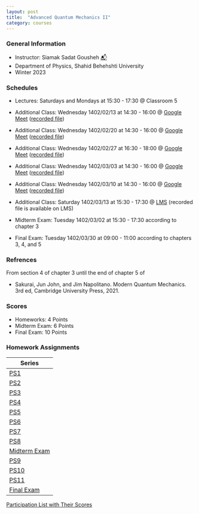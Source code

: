 ```yaml
---
layout: post
title:  "Advanced Quantum Mechanics II"
category: courses
---
```


### General Information
+ Instructor: Siamak Sadat Gousheh [📬][gousheh_mail]
+ Department of Physics, Shahid Behehshti University
+ Winter 2023

### Schedules
+ Lectures: Saturdays and Mondays at 15:30 - 17:30 @ Classroom 5

+ Additional Class: Wednesday 1402/02/13 at 14:30 - 16:00 @ [Google Meet][gmeet] ([recorded file][c1])
+ Additional Class: Wednesday 1402/02/20 at 14:30 - 16:00 @ [Google Meet][gmeet] ([recorded file][c2])
+ Additional Class: Wednesday 1402/02/27 at 16:30 - 18:00 @ [Google Meet][gmeet] ([recorded file][c3])
+ Additional Class: Wednesday 1402/03/03 at 14:30 - 16:00 @ [Google Meet][gmeet] ([recorded file][c4])
+ Additional Class: Wednesday 1402/03/10 at 14:30 - 16:00 @ [Google Meet][gmeet] ([recorded file][c5])
+ Additional Class: Saturday 1402/03/13 at 15:30 - 17:30 @ [LMS][LMS] (recorded file is available on LMS)

+ Midterm Exam: Tuesday 1402/03/02 at 15:30 - 17:30 according to chapter 3
+ Final Exam: Tuesday 1402/03/30 at 09:00 - 11:00 according to chapters 3, 4, and 5

### Refrences
From section 4 of chapter 3 until the end of chapter 5 of
+ Sakurai, Jun John, and Jim Napolitano. Modern Quantum Mechanics. 3rd ed, Cambridge University Press, 2021.

### Scores
+ Homeworks: 4 Points
+ Midterm Exam: 6 Points
+ Final Exam: 10 Points

### Homework Assignments

|Series                                       |
|---------------------------------------------|
|[PS1][1]               |[Solutions][S1]      |
|[PS2][2]               |[Solutions][S2]      |
|[PS3][3]               |[Solutions][S3]      |
|[PS4][4]               |[Solutions][S4]      |
|[PS5][5]               |[Solutions][S5]      |
|[PS6][6]               |[Solutions][S6]      |
|[PS7][7]               |[Solutions][S7]      |
|[PS8][8]               |[Solutions][S8]      |
|[Midterm Exam][M]      |[Solutions][SM]      |
|[PS9][9]               |[Solutions][S9]      |
|[PS10][10]             |[Solutions][S10]     |
|[PS11][11]             |[Solutions][S11]     |
|[Final Exam][F]        |[Solutions][SF]      |

[Participation List with Their Scores][parti]

[gousheh_mail]:  mailto:ss-gousheh@sbu.ac.ir

[gmeet]: https://meet.google.com/ruk-cmwi-aie

[c1]: https://mailsbuacir-my.sharepoint.com/:v:/g/personal/m_dehpour_mail_sbu_ac_ir/EaYGUnq7b01Kten4VRtj3joBTKXFvqJbQdK-LS33c3P4Aw?e=vKZge1
[c2]: https://mailsbuacir-my.sharepoint.com/:v:/g/personal/m_dehpour_mail_sbu_ac_ir/EeYEc47uQKJFhnp27JRp1MoBz3zrODmhnefVrU5UZlVEsw?e=SS5W0l
[c3]: https://mailsbuacir-my.sharepoint.com/:v:/g/personal/m_dehpour_mail_sbu_ac_ir/EUrC374rV9RMq7zvWVjlpNkBuv7J2oqA_loMZDVMkuR4tg?e=Hfj06h
[c4]: https://mailsbuacir-my.sharepoint.com/:v:/g/personal/m_dehpour_mail_sbu_ac_ir/EZayRq1Fa4JIhH7SkDPW9jAB68-ZeKpZTyjeHvMvhOscpA?e=yU6ECw
[c5]: https://mailsbuacir-my.sharepoint.com/:v:/g/personal/m_dehpour_mail_sbu_ac_ir/EctB9K7J3PRIj_28Sr2atxMBAXb61vXQxrG7cu-3l9ZZtQ?e=BNYwuB

[LMS]: http://vu.sbu.ac.ir/

[1]: http://dehpour.github.io/2023-02-05-advanced-quantum-ii/PS1.pdf
[S1]: http://dehpour.github.io/2023-02-05-advanced-quantum-ii/S1.pdf
[2]: http://dehpour.github.io/2023-02-05-advanced-quantum-ii/PS2.pdf
[S2]: http://dehpour.github.io/2023-02-05-advanced-quantum-ii/S2.pdf
[3]: http://dehpour.github.io/2023-02-05-advanced-quantum-ii/PS3.pdf
[S3]: http://dehpour.github.io/2023-02-05-advanced-quantum-ii/S3.pdf
[4]: http://dehpour.github.io/2023-02-05-advanced-quantum-ii/PS4.pdf
[S4]: http://dehpour.github.io/2023-02-05-advanced-quantum-ii/S4.pdf
[5]: http://dehpour.github.io/2023-02-05-advanced-quantum-ii/PS5.pdf
[S5]: http://dehpour.github.io/2023-02-05-advanced-quantum-ii/S5.pdf
[6]: http://dehpour.github.io/2023-02-05-advanced-quantum-ii/PS6.pdf
[S6]: http://dehpour.github.io/2023-02-05-advanced-quantum-ii/S6.pdf
[7]: http://dehpour.github.io/2023-02-05-advanced-quantum-ii/PS7.pdf
[S7]: http://dehpour.github.io/2023-02-05-advanced-quantum-ii/S7.pdf
[8]: http://dehpour.github.io/2023-02-05-advanced-quantum-ii/PS8.pdf
[S8]: http://dehpour.github.io/2023-02-05-advanced-quantum-ii/S8.pdf
[M]: http://dehpour.github.io/2023-02-05-advanced-quantum-ii/M.pdf
[SM]: http://dehpour.github.io/2023-02-05-advanced-quantum-ii/SM.pdf
[9]: http://dehpour.github.io/2023-02-05-advanced-quantum-ii/PS9.pdf
[S9]: http://dehpour.github.io/2023-02-05-advanced-quantum-ii/S9.pdf
[10]: http://dehpour.github.io/2023-02-05-advanced-quantum-ii/PS10.pdf
[S10]: http://dehpour.github.io/2023-02-05-advanced-quantum-ii/S10.pdf
[11]: http://dehpour.github.io/2023-02-05-advanced-quantum-ii/PS11.pdf
[S11]: http://dehpour.github.io/2023-02-05-advanced-quantum-ii/S11.pdf
[F]: http://dehpour.github.io/2023-02-05-advanced-quantum-ii/F.pdf
[SF]: http://dehpour.github.io/2023-02-05-advanced-quantum-ii/SF.pdf

[parti]: https://dehpour.github.io/2023-02-05-advanced-quantum-ii/Participation.pdf
